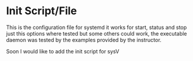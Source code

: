 # Init Script/File

This is the configuration file for systemd it works for start, status and stop
just this options where tested but some others could work, the executable daemon
was tested by the examples provided by the instructor.

Soon I would like to add the init script for sysV

